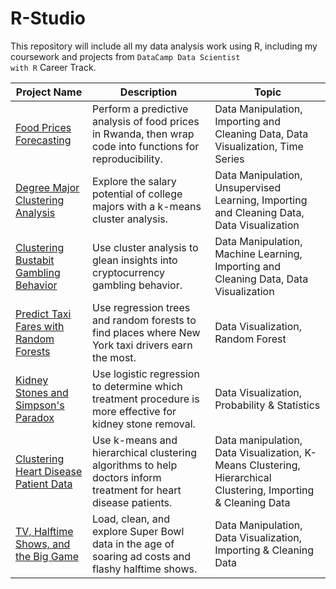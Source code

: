 # R-Studio

This repository will include all my data analysis work using R, including my coursework and projects from <code>DataCamp Data Scientist with R</code> Career Track.

Project Name         | Description   |  Topic
-------------------- | ------------- | ------------------
[Food Prices Forecasting](https://github.com/roxanaishere/Data-Analysis-using-R/blob/main/Food%20Prices%20Forecasting/notebook.ipynb) | Perform a predictive analysis of food prices in Rwanda, then wrap code into functions for reproducibility. | Data Manipulation, Importing and Cleaning Data, Data Visualization, Time Series
[Degree Major Clustering Analysis](https://github.com/roxanaishere/Data-Analysis-using-R/blob/main/Degree%20Major%20Clustering%20Analysis/notebook.ipynb) | Explore the salary potential of college majors with a k-means cluster analysis. | Data Manipulation, Unsupervised Learning, Importing and Cleaning Data, Data Visualization
[Clustering Bustabit Gambling Behavior](https://github.com/roxanaishere/Data-Analysis-using-R/blob/main/Clustering%20Bustabit%20Gambling%20Behavior/notebook.ipynb) | Use cluster analysis to glean insights into cryptocurrency gambling behavior. | Data Manipulation, Machine Learning, Importing and Cleaning Data, Data Visualization
[Predict Taxi Fares with Random Forests](https://github.com/roxanaishere/Data-Analysis-using-R/blob/main/Predict%20Taxi%20Fares%20with%20Random%20Forests/notebook.ipynb) | Use regression trees and random forests to find places where New York taxi drivers earn the most. | Data Visualization, Random Forest
[Kidney Stones and Simpson's Paradox](https://github.com/roxanaishere/Data-Analysis-using-R/blob/main/Kidney%20Stones%20and%20Simpson's%20Paradox/notebook.ipynb) | Use logistic regression to determine which treatment procedure is more effective for kidney stone removal. | Data Visualization, Probability & Statistics
[Clustering Heart Disease Patient Data](https://github.com/roxanaishere/Data-Analysis-using-R/blob/main/Clustering%20Heart%20Disease%20Patient%20Data/notebook.ipynb) | Use k-means and hierarchical  clustering algorithms to help doctors inform treatment for heart disease patients. | Data manipulation, Data Visualization, K-Means Clustering, Hierarchical Clustering, Importing & Cleaning Data
[TV, Halftime Shows, and the Big Game](https://github.com/roxanaishere/Data-Analysis-using-R/blob/main/TV%2C%20Halftime%20Shows%2C%20and%20the%20Big%20Game/notebook.ipynb) | Load, clean, and explore Super Bowl data in the age of soaring ad costs and flashy halftime shows. | Data Manipulation, Data Visualization, Importing & Cleaning Data

